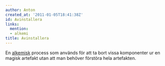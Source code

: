 ```yaml
---
author: Anton
created_at: '2011-01-05T18:41:38Z'
id: Avinstallera
links:
  mention:
  - alkemi
title: Avinstallera
---
```


En [alkemisk] process som används för att ta bort vissa komponenter ur en magisk artefakt utan att
man behöver förstöra hela artefakten.

  [alkemisk]: alkemi
